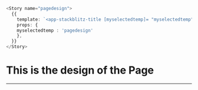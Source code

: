 ```typescript
<Story name="pagedesign">
  {{
    template: `<app-stackblitz-title [myselectedtemp]= "myselectedtemp"></app-stackblitz-title>`,
    props: {
    myselectedtemp : 'pagedesign'
    },
  }}
</Story>
```
# This is the design of the Page
---  